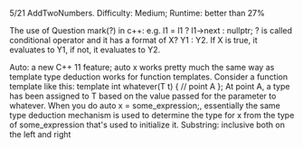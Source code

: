5/21 
AddTwoNumbers. Difficulty: Medium; Runtime: better than 27%

The use of Question mark(?) in c++:
e.g. l1 = l1 ? l1->next : nullptr;
? is called conditional operator and it has a format of X? Y1 : Y2. If X is true, it evaluates to Y1, if not, it evaluates to Y2.

Auto: a new C++ 11 feature; 
auto x works pretty much the same way as template type deduction works for function templates. Consider a function template like this:
template<class T>
int whatever(T t) { 
    // point A
};
At point A, a type has been assigned to T based on the value passed for the parameter to whatever. When you do auto x = some_expression;, essentially the same type deduction mechanism is used to determine the type for x from the type of some_expression that's used to initialize it.
Substring: inclusive both on the left and right
